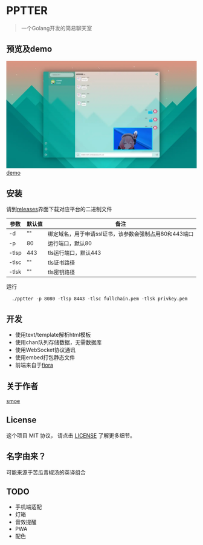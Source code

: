 # PPTTER

> 一个Golang开发的简易聊天室

## 预览及demo
![预览](https://github.com/BapiGso/pptter/blob/main/assets/QQ%E6%88%AA%E5%9B%BE20221127090457.webp)
[demo](https://pptter.onrender.com/)

## 安装

请到[releases](https://github.com/BapiGso/pptter/releases)界面下载对应平台的二进制文件

| 参数    | 默认值  | 备注  |
|-------| ----  | ----  |
| -d    | "" | 绑定域名，用于申请ssl证书，该参数会强制占用80和443端口 |
| -p    | 80 | 运行端口，默认80 |
| -tlsp | 443 | tls运行端口，默认443 |
| -tlsc | "" | tls证书路径 |
| -tlsk | "" | tls密钥路径 |  

运行  

```
  ./pptter -p 8080 -tlsp 8443 -tlsc fullchain.pem -tlsk privkey.pem
```

## 开发

 - 使用text/template解析html模板
 - 使用chan队列存储数据，无需数据库
 - 使用WebSocket协议通讯
 - 使用embed打包静态文件
 - 前端来自于[fiora](https://github.com/yinxin630/fiora)

## 关于作者

[smoe](https://smoe.cc)

## License

这个项目 MIT 协议， 请点击 [LICENSE](LICENSE) 了解更多细节。

## 名字由来？

可能来源于苦瓜青椒汤的英译组合

## TODO
 - 手机端适配
 - 灯箱
 - 音效提醒
 - PWA
 - 配色